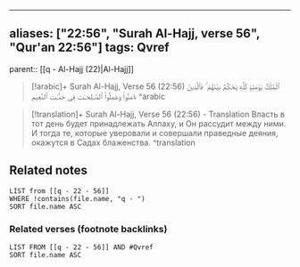 
---
aliases: ["22:56", "Surah Al-Hajj, verse 56", "Qur'an 22:56"]
tags: Qvref
---

parent:: [[q - Al-Hajj (22)|Al-Hajj]]

> [!arabic]+ Surah Al-Hajj, Verse 56 (22:56)
> <span class="quran-arabic">ٱلْمُلْكُ يَوْمَئِذٍ لِّلَّهِ يَحْكُمُ بَيْنَهُمْ ۚ فَٱلَّذِينَ ءَامَنُوا۟ وَعَمِلُوا۟ ٱلصَّـٰلِحَـٰتِ فِى جَنَّـٰتِ ٱلنَّعِيمِ</span>
^arabic

> [!translation]+ Surah Al-Hajj, Verse 56 (22:56) - Translation
> Власть в тот день будет принадлежать Аллаху, и Он рассудит между ними. И тогда те, которые уверовали и совершали праведные деяния, окажутся в Садах блаженства.
^translation



## Related notes
```dataview
LIST from [[q - 22 - 56]]
WHERE !contains(file.name, "q - ")
SORT file.name ASC
```

### Related verses (footnote backlinks)
```dataview
LIST FROM [[q - 22 - 56]] AND #Qvref
SORT file.name ASC
```

